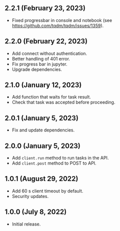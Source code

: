 ## 2.2.1 (February 23, 2023)
- Fixed progressbar in console and notebook (see https://github.com/tqdm/tqdm/issues/1359).

## 2.2.0 (February 22, 2023)
- Add connect without authentication.
- Better handling of 401 error.
- Fix progress bar in jupyter.
- Upgrade dependencies.

## 2.1.0 (January 12, 2023)
- Add function that waits for task result.
- Check that task was accepted before proceeding.

## 2.0.1 (January 5, 2023)
- Fix and update dependencies.

## 2.0.0 (January 5, 2023)
- Add `client.run` method to run tasks in the API.
- Add `client.post` method to POST to API.

## 1.0.1 (August 29, 2022)
- Add 60 s client timeout by default.
- Security updates.

## 1.0.0 (July 8, 2022)
- Initial release.

